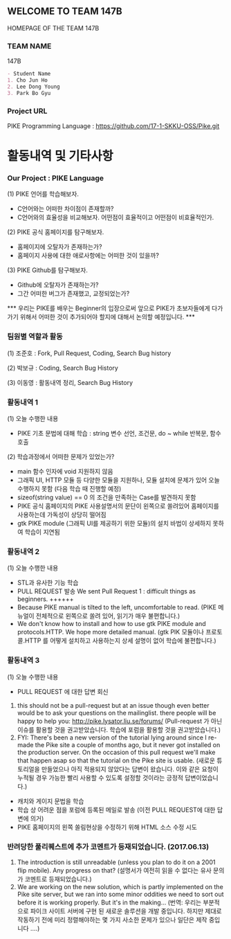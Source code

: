## WELCOME TO TEAM 147B

HOMEPAGE OF THE TEAM 147B

### TEAM NAME

147B

```markdown
- Student Name
1. Cho Jun Ho
2. Lee Dong Young
3. Park Bo Gyu
```

### Project URL

PIKE Programming Language : https://github.com/17-1-SKKU-OSS/Pike.git

# 활동내역 및 기타사항

### Our Project : PIKE Language
(1) PIKE 언어를 학습해보자.
- C언어와는 어떠한 차이점이 존재할까?
- C언어와의 효율성을 비교해보자. 어떤점이 효율적이고 어떤점이 비효율적인가.

(2) PIKE 공식 홈페이지를 탐구해보자.
- 홈페이지에 오탈자가 존재하는가?
- 홈페이지 사용에 대한 애로사항에는 어떠한 것이 있을까?

(3) PIKE Github를 탐구해보자.
- Github에 오탈자가 존재하는가?
- 그간 어떠한 버그가 존재했고, 교정되었는가?

*** 우리는 PIKE를 배우는 Beginner의 입장으로써 앞으로 PIKE가 초보자들에게 다가가기 위해서 어떠한 것이 추가되어야 할지에 대해서 논의할 예정입니다. ***

### 팀원별 역할과 활동
(1) 조준호 : Fork, Pull Request, Coding, Search Bug history

(2) 박보규 : Coding, Search Bug History

(3) 이동영 : 활동내역 정리, Search Bug History

### 활동내역 1
(1) 오늘 수행한 내용
- PIKE 기초 문법에 대해 학습 : string 변수 선언, 조건문, do ~ while 반복문, 함수호출

(2) 학습과정에서 어떠한 문제가 있었는가?
- main 함수 인자에 void 지원하지 않음
- 그래픽 UI, HTTP 모듈 등 다양한 모듈을 지원하나, 모듈 설치에 문제가 있어 오늘 수행하지 못함 (다음 학습 때 진행할 예정)
- sizeof(string value) == 0 의 조건을 만족하는 Case를 발견하지 못함
- PIKE 공식 홈페이지의 PIKE 사용설명서의 문단이 왼쪽으로 쏠려있어 홈페이지를 사용하는데 가독성이 상당히 떨어짐
- gtk PIKE module (그래픽 UI를 제공하기 위한 모듈)의 설치 바법이 상세하지 못하여 학습이 지연됨

### 활동내역 2
(1) 오늘 수행한 내용
- STL과 유사한 기능 학습
- PULL REQUEST 발송
We sent Pull Request 1 : difficult things as beginners.
++++++
- Because PIKE manual is tilted to the left, uncomfortable to read.
(PIKE 메뉴얼이 전체적으로 왼쪽으로 쏠려 있어, 읽기가 매우 불편합니다.)
- We don't know how to install and how to use gtk PIKE module and protocols.HTTP. We hope more detailed manual.
(gtk PIK 모듈이나 프로토콜.HTTP 를 어떻게 설치하고 사용하는지 상세 설명이 없어 학습에 불편합니다.)

### 활동내역 3
(1) 오늘 수행한 내용
- PULL REQUEST 에 대한 답변 회신
1. this should not be a pull-request but at an issue though even better would be to ask your questions on the mailinglist. there people will be happy to help you: http://pike.lysator.liu.se/forums/
(Pull-request 가 아닌 이슈를 활용할 것을 권고받았습니다. 학습에 포럼을 활용할 것을 권고받았습니다.)
2. FYI: There's been a new version of the tutorial lying around since I re-made the Pike site a couple of months ago, but it never got installed on the production server. On the occasion of this pull request we'll make that happen asap so that the tutorial on the Pike site is usable.
(새로운 튜토리얼을 만들었으나 아직 적용되지 않았다는 답변이 왔습니다. 이와 같은 요청이 누적될 경우 가능한 빨리 사용할 수 있도록 설정할 것이라는 긍정적 답변이었습니다.)
- 캐치와 게이지 문법을 학습
- 학습 상 어려운 점을 포럼에 등록된 메일로 발송 (이전 PULL REQUEST에 대한 답변에 의거)
- PIKE 홈페이지의 왼쪽 쏠림현상을 수정하기 위해 HTML 소스 수정 시도

### 반려당한 풀리퀘스트에 추가 코멘트가 등재되었습니다. (2017.06.13) ###
1. The introduction is still unreadable (unless you plan to do it on a 2001 flip mobile). Any progress on that?
(설명서가 여전히 읽을 수 없다는 유사 문의가 코멘트로 등재되었습니다.)
2. We are working on the new solution, which is partly implemented on the Pike site server, but we ran into some minor oddities we need to sort out before it is working properly. But it's in the making...
(번역: 우리는 부분적으로 파이크 사이트 서버에 구현 된 새로운 솔루션을 개발 중입니다. 하지만 제대로 작동하기 전에 미리 정렬해야하는 몇 가지 사소한 문제가 있으나 일단은 제작 중입니다 ....)
